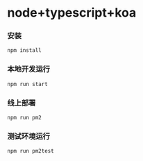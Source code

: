 
# node+typescript+koa



### 安装

    npm install

### 本地开发运行

    npm run start

### 线上部署

    npm run pm2
    
### 测试环境运行

    npm run pm2test
        
    
